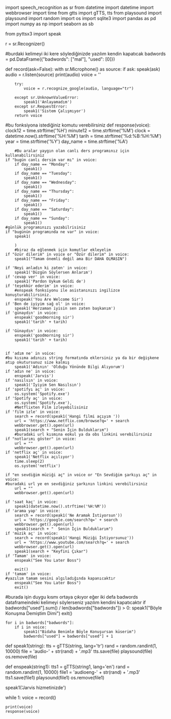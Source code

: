 
import speech_recognition as sr
from datetime import datetime
import webbrowser
import time
from gtts import gTTS, tts
from playsound import playsound
import random
import os
import sqlite3
import pandas as pd
import numpy as np
import seaborn as sb

from pyttsx3 import speak

r = sr.Recognizer()

#burdaki kelimeyi iki kere söylediğinizde yazılım kendin kapatıcak
badwords = pd.DataFrame({"badwords": ["mal"],
                         "used": [0]})


def record(ask=False):
    with sr.Microphone() as source:
        if ask:
            speak(ask)
        audio = r.listen(source)
        print(audio)
        voice = ''

        try:
            voice = r.recognize_google(audio, language="tr")

        except sr.UnknownValueError:
            speak1('Anlayamadım')
        except sr.RequestError:
            speak1('Sistem Çalışmıyor')
        return voice

#bu fonksiyona istediğiniz komutu verebilirsiniz
def response(voice):
    clock12 = time.strftime('%H')
    minute12 = time.strftime('%M')
    clock = datetime.now().strftime('%H:%M')
    tarih = time.strftime('%d:%B:%H:%M')
    year = time.strftime('%Y')
    day_name = time.strftime('%A')
    
        #Bu aralar yaygın olan canlı ders programınız için kullanabilirsiniz
    if "bugün canlı dersim var mı" in voice:
        if day_name == "Monday":
            speak1()
        if day_name == "Tuesday":
            speak1()
        if day_name == "Wednesday":
            speak1()
        if day_name == "Thursday":
            speak1()
        if day_name == "Friday":
            speak1()
        if day_name == "Saturday":
            speak1()
        if day_name == "Sunday":
            speak1()
    #günlük programınızı yazabilrisiniz
    if "bugünün programında ne var" in voice:
        speak1(
           
        )
        #biraz da eğlenmek için komutlar ekleyelim
    if "özür dilerim" in voice or "Özür dilerim" in voice:
        speak1("Tamam önemli değil ama Bir DAHA OLMASIN")

    if 'Neyi anladın ki zaten' in voice:
        speak1('Düzgün Söylersen Anlarım')
    if 'cevap ver' in voice:
        speak1('Pardon Uykum Geldi de')
    if 'teşekkür ederim' in voice:
        #enspeak fonksiyonu ile asistanınızı ingilizce konuşturabilirsiniz.
        enspeak('You Are Welcome Sir')
    if 'Ben de iyiyim sağ ol' in voice:
        speak1('Herzaman iyisin sen zaten başkanım')
    if 'günaydın' in voice:
        enspeak('goodmorning sir')
        speak1('tarih' + tarih)
      
    if 'Günaydın' in voice:
        enspeak('goodmorning sir')
        speak1('tarih' + tarih)
        
       
    if 'adım ne' in voice:
    #bu kısıma adınızı string formatında eklersiniz ya da bir değişkene atıp okutursunuz size kalmış
        speak1('Adının' 'Olduğu Yönünde Bilgi Alıyorum')
    if 'adın ne' in voice:
        enspeak('Jarvis')
    if 'nasılsın' in voice:
        speak1('İyiyim Sen Nasılsın')
    if 'spotifyı aç' in voice:
        os.system('Spotify.exe')
    if 'Spotify aç' in voice:
        os.system('Spotify.exe'),
        #Netflixten Film izleyebilisiniz
    if 'film izle' in voice:
        search = record(speak1('Hangi filmi açıyım '))
        url = 'https://www.netflix.com/browse?q=' + search
        webbrowser.get().open(url)
        speak1(search + "Senin İçin Bulduklarım")
        #buradaki url kısmına eokul ya da obs linkini verebilirsiniz
    if "notlarımı göster" in voice:
        url = ""
        webbrowser.get().open(url)
    if 'netflix aç' in voice:
        speak1('Netflix açılıyor')
        time.sleep(2)
        os.system('netflix')
        
    if "en sevdiğim müziği aç" in voice or "En Sevdiğim şarkıyı aç" in voice:
    #buradaki url ye en sevdiğiniz şarkının linkini verebilirsiniz
        url = ""
        webbrowser.get().open(url)

    if 'saat kaç' in voice:
        speak1(datetime.now().strftime('%H:%M'))
    if 'arama yap' in voice:
        search = record(speak1('Ne Aramak İstiyorsun'))
        url = 'https://google.com/search?q=' + search
        webbrowser.get().open(url)
        speak1(search + "  Senin İçin Bulduklarım")
    if 'müzik aç' in voice:
        search = record(speak1('Hangi Müziği İstiyorsunuz'))
        url = 'https://www.youtube.com/search?q=' + search
        webbrowser.get().open(url)
        speak1(search + "Keyfini Çıkar")
    if 'Tamam' in voice:
        enspeak("See You Later Boss")

        exit()
    if 'tamam' in voice:
    #yazılım tamam sesini algıladığında kapanıcaktır
        enspeak("See You Later Boss")
        exit()
    
#burada işin duygu kısmı ortaya çıkıyor eğer iki defa badwords dataframeindeki kelimeyi söylerseniz yazılım kendini kapatıcaktır 
    if badwords["used"].sum() / len(badwords["badwords"]) > 0:
        speak1("Böyle Konuşma Demiştim Dimi")
        exit()

    for i in badwords["badwords"]:
        if i in voice:
            speak1("Bidaha Benimle Böyle Konuşursan küserim")
            badwords["used"] = badwords["used"] + 1


def speak1(string):
    tts = gTTS(string, lang='tr')
    rand = random.randint(1, 10000)
    file = 'audio-' + str(rand) + '.mp3'
    tts.save(file)
    playsound(file)
    os.remove(file)


def enspeak(string1):
    tts1 = gTTS(string1, lang='en')
    rand = random.randint(1, 10000)
    file1 = 'audioeng-' + str(rand) + '.mp3'
    tts1.save(file1)
    playsound(file1)
    os.remove(file1)


speak1('Jarvis hizmetinizde')

while 1:
    voice = record()

    print(voice)
    response(voice)

